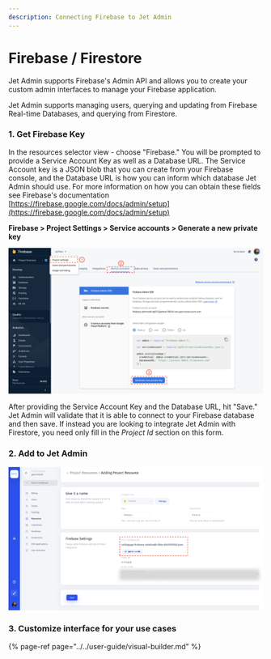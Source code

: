 ```yaml
---
description: Connecting Firebase to Jet Admin
---
```


# Firebase / Firestore

Jet Admin supports Firebase's Admin API and allows you to create your custom admin interfaces to manage your Firebase application.

Jet Admin supports managing users, querying and updating from Firebase Real-time Databases, and querying from Firestore.

### 1. Get Firebase Key

In the resources selector view - choose "Firebase." You will be prompted to provide a Service Account Key as well as a Database URL. The Service Account key is a JSON blob that you can create from your Firebase console, and the Database URL is how you can inform which database Jet Admin should use. For more information on how you can obtain these fields see Firebase's documentation [https://firebase.google.com/docs/admin/setup](https://firebase.google.com/docs/admin/setup)

**Firebase &gt; Project Settings &gt; Service accounts &gt; Generate a new private key**

![](../../.gitbook/assets/screen-shot-2020-02-14-at-6.21.29-pm.png)

After providing the Service Account Key and the Database URL, hit "Save." Jet Admin will validate that it is able to connect to your Firebase database and then save. If instead you are looking to integrate Jet Admin with Firestore, you need only fill in the _Project Id_ section on this form.

### 2. Add to Jet Admin

![](../../.gitbook/assets/group%20%281%29.png)



### 3. Customize interface for your use cases

{% page-ref page="../../user-guide/visual-builder.md" %}



